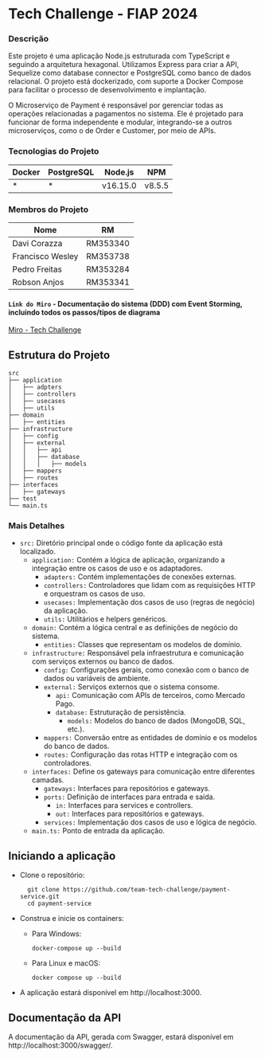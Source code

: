 # Tech Challenge - FIAP 2024

### Descrição

Este projeto é uma aplicação Node.js estruturada com TypeScript e seguindo a arquitetura hexagonal. Utilizamos Express para criar a API, Sequelize como database connector e PostgreSQL como banco de dados relacional. O projeto está dockerizado, com suporte a Docker Compose para facilitar o processo de desenvolvimento e implantação.

O Microserviço de Payment é responsável por gerenciar todas as operações relacionadas a pagamentos no sistema. Ele é projetado para funcionar de forma independente e modular, integrando-se a outros microserviços, como o de Order e Customer, por meio de APIs.



### Tecnologias do Projeto

| Docker | PostgreSQL | Node.js  | NPM    |
|--------|------------|----------|--------|
| *      | *          | v16.15.0 | v8.5.5 |

### Membros do Projeto

| Nome             | RM        |
|------------------|-----------|
| Davi Corazza     | RM353340  |
| Francisco Wesley | RM353738  |
| Pedro Freitas    | RM353284  |
| Robson Anjos     | RM353341  |

#### `Link do Miro` - Documentação do sistema (DDD) com Event Storming, incluindo todos os passos/tipos de diagrama 
[Miro - Tech Challenge](https://miro.com/app/board/uXjVKWk2FRY=/?share_link_id=272701004394)

## Estrutura do Projeto

	src
	├── application
	│   ├── adpters
	│   ├── controllers
	│   ├── usecases
	│   ├── utils
	├── domain
	│   ├── entities
	├── infrastructure
	│   ├── config
	│   ├── external
	│   │   ├── api
	│   │   ├── database
	│   │   │   ├── models
	│   ├── mappers
	│   ├── routes   
	├── interfaces
	│   ├── gateways   
	├── test
	└── main.ts

### Mais Detalhes
- `src:` Diretório principal onde o código fonte da aplicação está localizado.
	- `application:` Contém a lógica de aplicação, organizando a integração entre os casos de uso e os adaptadores.
		- `adapters:` Contém implementações de conexões externas.
		- `controllers:` Controladores que lidam com as requisições HTTP e orquestram os casos de uso.
		- `usecases:` Implementação dos casos de uso (regras de negócio) da aplicação.
		- `utils:` Utilitários e helpers genéricos.
	- `domain:` Contém a lógica central e as definições de negócio do sistema.
		- `entities:` Classes que representam os modelos de domínio.
	- `infrastructure:` Responsável pela infraestrutura e comunicação com serviços externos ou banco de dados.
		- `config:` Configurações gerais, como conexão com o banco de dados ou variáveis de ambiente.
		- `external:` Serviços externos que o sistema consome.
			- `api:` Comunicação com APIs de terceiros, como Mercado Pago.
			- `database:` Estruturação de persistência.	
				- `models:` Modelos do banco de dados (MongoDB, SQL, etc.).
		- `mappers:` Conversão entre as entidades de domínio e os modelos do banco de dados.
		- `routes:` Configuração das rotas HTTP e integração com os controladores.
	- `interfaces:` Define os gateways para comunicação entre diferentes camadas.
		- `gateways:` Interfaces para repositórios e gateways.
		- `ports:` Definição de interfaces para entrada e saída.
			- `in:` Interfaces para services e controllers.
			- `out:` Interfaces para repositórios e gateways.
		- `services:` Implementação dos casos de uso e lógica de negócio.		
	- `main.ts:` Ponto de entrada da aplicação.

## Iniciando a aplicação
- Clone o repositório:

		git clone https://github.com/team-tech-challenge/payment-service.git
		cd payment-service

- Construa e inicie os containers:

	*	Para Windows:

			docker-compose up --build

	*	Para Linux e macOS:

			docker compose up --build

- A aplicação estará disponível em http://localhost:3000.

## Documentação da API
A documentação da API, gerada com Swagger, estará disponível em http://localhost:3000/swagger/.
